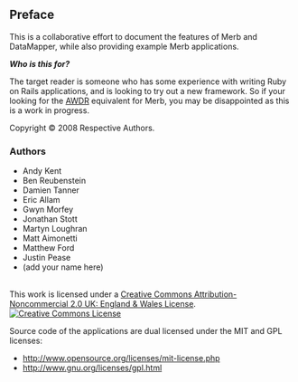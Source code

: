 ## Preface

This is a collaborative effort to document the features of Merb and DataMapper, 
while also providing example Merb applications.  

___Who is this for?___

The target reader is someone who has some experience with writing Ruby on Rails 
applications, and is looking to try out a new framework. So if your looking for 
the [AWDR](http://www.pragprog.com/titles/rails2) equivalent for Merb, you may 
be disappointed as this is a work in progress.

Copyright &copy; 2008 Respective Authors.

### Authors

* Andy Kent
* Ben Reubenstein
* Damien Tanner
* Eric Allam
* Gwyn Morfey
* Jonathan Stott
* Martyn Loughran
* Matt Aimonetti
* Matthew Ford
* Justin Pease
* (add your name here)

<br />
This work is licensed under a <a rel="license" href="http://creativecommons.org/licenses/by-nc/2.0/uk/">Creative Commons Attribution-Noncommercial 2.0 UK: England & Wales License</a>.<a rel="license" href="http://creativecommons.org/licenses/by-nc/2.0/uk/">

<img alt="Creative Commons License" style="border-width:0" src="http://i.creativecommons.org/l/by-nc/2.0/uk/88x31.png" />
</a>

Source code of the applications are dual licensed under the MIT and GPL licenses:

* http://www.opensource.org/licenses/mit-license.php
* http://www.gnu.org/licenses/gpl.html



